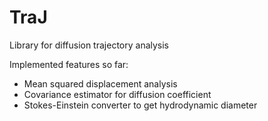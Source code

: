 # TraJ
Library for diffusion trajectory analysis

Implemented features so far:
- Mean squared displacement analysis
- Covariance estimator for diffusion coefficient
- Stokes-Einstein converter to get hydrodynamic diameter
